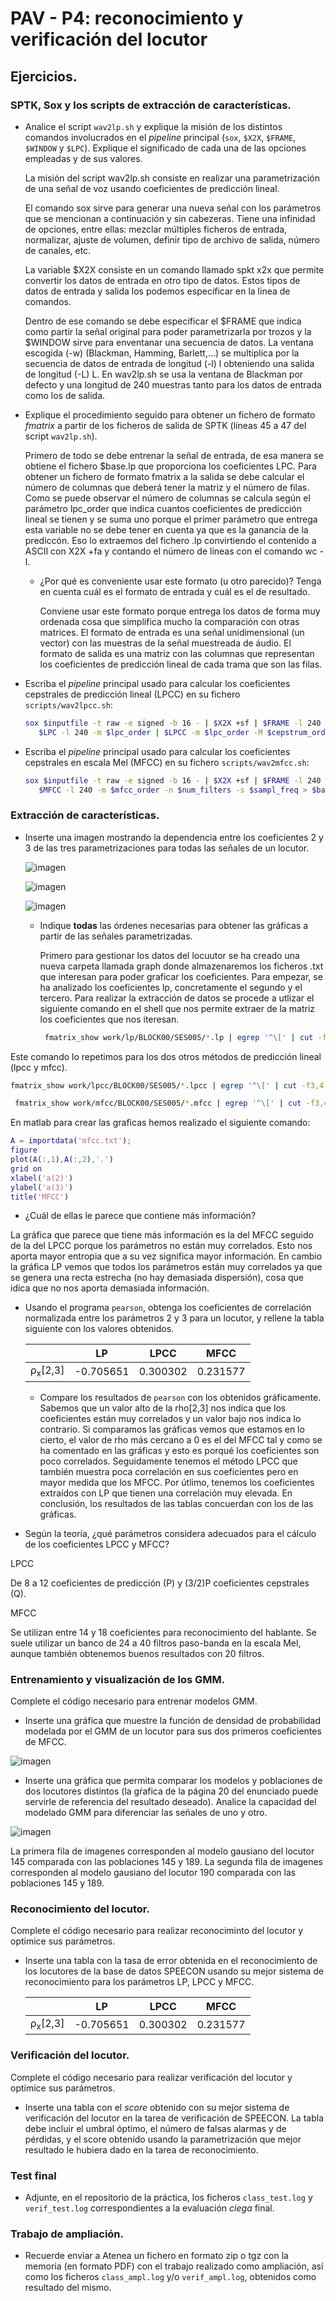 PAV - P4: reconocimiento y verificación del locutor
===================================================

## Ejercicios.

### SPTK, Sox y los scripts de extracción de características.

- Analice el script `wav2lp.sh` y explique la misión de los distintos comandos involucrados en el *pipeline*
  principal (`sox`, `$X2X`, `$FRAME`, `$WINDOW` y `$LPC`). Explique el significado de cada una de las 
  opciones empleadas y de sus valores.
  
  La misión del script wav2lp.sh consiste en realizar una parametrización de una señal de voz usando coeficientes de predicción lineal.
  
  El comando sox sirve para generar una nueva señal con los parámetros que se mencionan a continuación y sin cabezeras.  Tiene una infinidad de opciones, entre ellas: mezclar múltiples ficheros de entrada, normalizar, ajuste de volumen, definir tipo de archivo de salida, número de canales, etc.
  
  La variable $X2X consiste en un comando llamado spkt x2x que permite convertir los datos de entrada en otro tipo de datos. Estos tipos de datos de entrada y salida los podemos especificar en la linea de comandos.
  
  Dentro de ese comando se debe especificar el $FRAME que indica como partir la señal original para poder parametrizarla por trozos y la $WINDOW sirve para enventanar una secuencia de datos. La ventana escogida (-w) (Blackman, Hamming, Barlett,...) se multiplica por la secuencia de datos de entrada de longitud (-l) l obteniendo una salida de longitud (-L) L. En wav2lp.sh se usa la ventana de Blackman por defecto y una longitud de 240 muestras tanto para los datos de entrada como los de salida.
 

- Explique el procedimiento seguido para obtener un fichero de formato *fmatrix* a partir de los ficheros de
  salida de SPTK (líneas 45 a 47 del script `wav2lp.sh`).
  
  Primero de todo se debe entrenar la señal de entrada, de esa manera se obtiene el fichero $base.lp que proporciona los coeficientes LPC.
  Para obtener un fichero de formato fmatrix a la salida se debe calcular el número de columnas que deberá tener la matriz y el número de filas. Como se puede observar el número de columnas se calcula según el parámetro lpc_order que indica cuantos coeficientes de predicción lineal se tienen y se suma uno porque el primer parámetro que entrega esta variable no se debe tener en cuenta ya que es la ganancia de la prediccón. Eso lo extraemos del fichero .lp convirtiendo el contenido a ASCII con X2X +fa y contando el número de líneas con el comando wc -l.
  
  * ¿Por qué es conveniente usar este formato (u otro parecido)? Tenga en cuenta cuál es el formato de
    entrada y cuál es el de resultado.
    
    Conviene usar este formato porque entrega los datos de forma muy ordenada cosa que simplifica mucho la comparación con otras matrices. El formato de entrada es una señal unidimensional (un vector) con las muestras de la señal muestreada de áudio. El formato de salida es una matriz con las columnas que representan los coeficientes de predicción lineal de cada trama que son las filas. 

- Escriba el *pipeline* principal usado para calcular los coeficientes cepstrales de predicción lineal
  (LPCC) en su fichero <code>scripts/wav2lpcc.sh</code>:

    ```sh
    sox $inputfile -t raw -e signed -b 16 - | $X2X +sf | $FRAME -l 240 -p 80 | $WINDOW -l 240 -L 240 |
       $LPC -l 240 -m $lpc_order | $LPCC -m $lpc_order -M $cepstrum_order > $base.lpcc
    ```


- Escriba el *pipeline* principal usado para calcular los coeficientes cepstrales en escala Mel (MFCC) en su
  fichero <code>scripts/wav2mfcc.sh</code>:
    ```sh
    sox $inputfile -t raw -e signed -b 16 - | $X2X +sf | $FRAME -l 240 -p 80 | $WINDOW -l 240 -L 240 |
       $MFCC -l 240 -m $mfcc_order -n $num_filters -s $sampl_freq > $base.mfcc
    ```

### Extracción de características.

- Inserte una imagen mostrando la dependencia entre los coeficientes 2 y 3 de las tres parametrizaciones
  para todas las señales de un locutor.
  
  
  ![imagen](https://user-images.githubusercontent.com/91128741/171908817-2d96b849-4672-43e1-ad49-2603489abcec.png)
  
  ![imagen](https://user-images.githubusercontent.com/91128741/171911071-41cd1354-8eda-4e35-9335-0ba92745b60b.png)

  ![imagen](https://user-images.githubusercontent.com/91128741/171911349-48c31094-d375-467e-bead-1954ee1c836f.png)


  + Indique **todas** las órdenes necesarias para obtener las gráficas a partir de las señales 
    parametrizadas.
    
    Primero para gestionar los datos del locuutor se ha creado una nueva carpeta llamada graph donde almazenaremos los ficheros .txt que interesan para poder graficar los coeficientes. Para empezar, se ha analizado los coeficientes lp, concretamente el segundo y el tercero. Para realizar la extracción de datos se procede a utlizar el siguiente comando en el shell que nos permite extraer de la matriz los coeficientes que nos iteresan. 
    ```sh
     fmatrix_show work/lp/BLOCK00/SES005/*.lp | egrep '^\[' | cut -f3,4 > graph/lp.txt
    ```
 Este comando lo repetimos para los dos otros métodos de predicción lineal (lpcc y mfcc).
 
 ```sh
 fmatrix_show work/lpcc/BLOCK00/SES005/*.lpcc | egrep '^\[' | cut -f3,4 > graph/lpcc.txt
 ```
```sh
 fmatrix_show work/mfcc/BLOCK00/SES005/*.mfcc | egrep '^\[' | cut -f3,4 > graph/mfcc.txt
 ```
 En matlab para crear las graficas hemos realizado el siguiente comando:
 ```matlab
 A = importdata('mfcc.txt');
figure
plot(A(:,1),A(:,2),'.')
grid on
xlabel('a(2)')
ylabel('a(3)')
title('MFCC')
 
 ```
 + ¿Cuál de ellas le parece que contiene más información?


La gráfica que parece que tiene más información es la del MFCC seguido de la del LPCC porque los parámetros no están muy correlados. Esto nos aporta mayor entropia que a su vez significa mayor información. En cambio la gráfica LP vemos que todos los parámetros están muy correlados ya que se genera una recta estrecha (no hay demasiada dispersión), cosa que idica que no nos aporta demasiada información.


- Usando el programa <code>pearson</code>, obtenga los coeficientes de correlación normalizada entre los
  parámetros 2 y 3 para un locutor, y rellene la tabla siguiente con los valores obtenidos.

  |                        | LP   | LPCC | MFCC |
  |------------------------|:----:|:----:|:----:|
  | &rho;<sub>x</sub>[2,3] |   -0.705651   |0.300302      |   0.231577   |
  
  + Compare los resultados de <code>pearson</code> con los obtenidos gráficamente.
  Sabemos que un valor alto de la rho[2,3] nos indica que los coeficientes están muy correlados y un valor bajo nos indica lo contrario. Si comparamos las gráficas vemos que estamos en lo cierto, el valor de rho más cercano a 0 es el del MFCC tal y como se ha comentado en las gráficas y esto es porqué los coeficientes son poco correlados. Seguidamente tenemos el método LPCC que también muestra poca correlación en sus coeficientes pero en mayor medida que los MFCC. Por útlimo, tenemos los coeficientes extraídos con LP que tienen una correlación muy elevada. 
  En conclusión, los resultados de las tablas concuerdan con los de las gráficas.
  
- Según la teoría, ¿qué parámetros considera adecuados para el cálculo de los coeficientes LPCC y MFCC?

LPCC

De 8 a 12 coeficientes de predicción (P) y (3/2)P coeficientes cepstrales (Q).

MFCC

Se utilizan entre 14 y 18 coeficientes para reconocimiento del hablante.
    Se suele utilizar un banco de 24 a 40 filtros paso-banda en la escala Mel, aunque también obtenemos buenos resultados con 20 filtros.

### Entrenamiento y visualización de los GMM.

Complete el código necesario para entrenar modelos GMM.





- Inserte una gráfica que muestre la función de densidad de probabilidad modelada por el GMM de un locutor
  para sus dos primeros coeficientes de MFCC.
  
  
![imagen](https://user-images.githubusercontent.com/91128741/172026208-effc06f1-6850-412a-a93e-339d0061cb36.png)


  
  
  
  
- Inserte una gráfica que permita comparar los modelos y poblaciones de dos locutores distintos (la gŕafica
  de la página 20 del enunciado puede servirle de referencia del resultado deseado). Analice la capacidad
  del modelado GMM para diferenciar las señales de uno y otro.
  
 ![imagen](https://user-images.githubusercontent.com/91128741/172026774-a3c986f3-a608-44fe-8eb4-0b7471844837.png)
 
  La primera fila de imagenes corresponden al modelo gausiano del locutor 145 comparada con las poblaciones 145 y 189. 
  La segunda fila de imagenes corresponden al modelo gausiano del locutor 190 comparada con las poblaciones 145 y 189.



### Reconocimiento del locutor.

Complete el código necesario para realizar reconociminto del locutor y optimice sus parámetros.

- Inserte una tabla con la tasa de error obtenida en el reconocimiento de los locutores de la base de datos
  SPEECON usando su mejor sistema de reconocimiento para los parámetros LP, LPCC y MFCC.
  
  
  |                        | LP   | LPCC | MFCC |
  |------------------------|:----:|:----:|:----:|
  | &rho;<sub>x</sub>[2,3] |   -0.705651   |0.300302      |   0.231577   |

### Verificación del locutor.

Complete el código necesario para realizar verificación del locutor y optimice sus parámetros.

- Inserte una tabla con el *score* obtenido con su mejor sistema de verificación del locutor en la tarea
  de verificación de SPEECON. La tabla debe incluir el umbral óptimo, el número de falsas alarmas y de
  pérdidas, y el score obtenido usando la parametrización que mejor resultado le hubiera dado en la tarea
  de reconocimiento.
 
### Test final

- Adjunte, en el repositorio de la práctica, los ficheros `class_test.log` y `verif_test.log` 
  correspondientes a la evaluación *ciega* final.

### Trabajo de ampliación.

- Recuerde enviar a Atenea un fichero en formato zip o tgz con la memoria (en formato PDF) con el trabajo 
  realizado como ampliación, así como los ficheros `class_ampl.log` y/o `verif_ampl.log`, obtenidos como 
  resultado del mismo.
